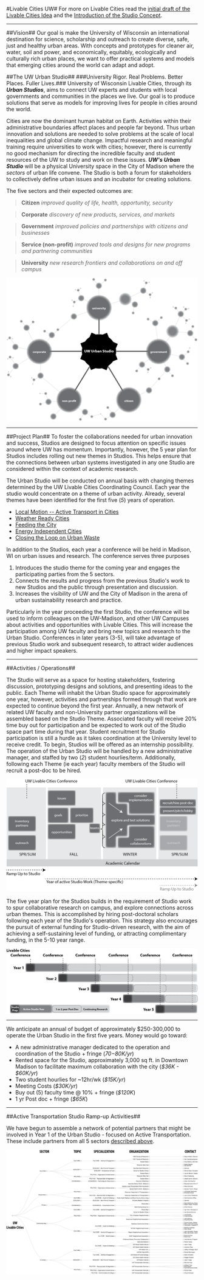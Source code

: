 #Livable Cities UW#
For more on Livable Cities read the [initial draft of the Livable Cities Idea](https://github.com/vargovargo/LivableCities/blob/master/LivableCitiesOriginal.md#livable-cities-inspiring-the-university-to-create-future-ready-communities) and the [Introduction of the Studio Concept](https://github.com/vargovargo/LivableCities/blob/master/StudioIntro.md#livable-cities-uw).

- - -

<a name="studioplans"></a> <a name="pilotplan"></a>
##Vision##
Our goal is make the University of Wisconsin an international destination for science, scholarship and outreach to create diverse, safe, just and healthy urban areas. With concepts and prototypes for cleaner air, water, soil and power, and economically, equitably, ecologically and culturally rich urban places, we want to offer practical systems and models that emerging cities around the world can adapt and adopt.

##The UW Urban Studio##
###University Rigor. Real Problems. Better Places. Fuller Lives.###
University of Wisconsin Livable Cities, through its ___Urban Studios___, aims to connect UW experts and students with local governments and communities in the places we live. Our goal is to produce solutions that serve as models for improving lives for people in cities around the world.  

Cities are now the dominant human habitat on Earth. Activities within their administrative boundaries affect places and people far beyond.  Thus urban innovation and solutions are needed to solve problems at the scale of local inequalities and global climate change. Impactful research and meaningful training require universities to work with cities; however, there is currently no good mechanism for directing the incredible faculty and student resources of the UW to study and work on these issues.  ___UW's Urban Studio___ will be a physical University space in the City of Madison where the _sectors_ of urban life convene. The Studio is both a forum for stakeholders to collectively define urban issues and an incubator for creating solutions.

The five sectors and their expected outcomes are:

>__Citizen__ _improved quality of life, health, opportunity, security_

>__Corporate__ _discovery of new products, services, and markets_

>__Government__ _improved policies and partnerships with citizens and businesses_

>__Service (non-profit)__ _improved tools and designs for new programs and partnering communities_

>__University__ _new research frontiers and collaborations on and off campus_

![Position of UW Urban Studio within Urban Landscape](images/network_studio.png)

- - -

##Project Plan##
To foster the collaborations needed for urban innovation and success, Studios are designed to focus attention on specific issues around where UW has momentum. Importantly, however, the 5 year plan for Studios includes rolling out new themes in Studios. This helps ensure that the connections between urban systems investigated in any one Studio are considered within the context of academic research.

The Urban Studio will be conducted on annual basis with changing themes determined by the UW Livable Cities Coordinating Council. Each year the studio would concentrate on a theme of urban activity. Already, several themes have been identified for the first five (_5_) years of operation.

+ [Local Motion -- Active Transport in Cities](StudioIntro.md#local-motion--active-transport-in-cities)
+ [Weather Ready Cities](StudioIntro.md#weather-ready-cities)
+ [Feeding the City](StudioIntro.md#feeding-the-city)
+ [Energy Independent Cities](energy.md)
+ [Closing the Loop on Urban Waste]()

In addition to the Studios, each year a conference will be held in Madison, WI on urban issues and research. The conference serves three purposes

1. Introduces the studio theme for the coming year and engages the participating parties from the 5 sectors.
2. Connects the results and progress from the previous Studio's work to new Studios and the public through presentation and discussion. 
3. Increases the visibility of UW and the City of Madison in the arena of urban sustainability research and practice.

Particularly in the year proceeding the first Studio, the conference will be used to inform colleagues on the UW-Madison, and other UW Campuses about activities and opportunities with Livable Cities. This will increase the participation among UW faculty and bring new topics and research to the Urban Studio. Conferences in later years (3-5), will take advantage of previous Studio work and subsequent research, to attract wider audiences and higher impact speakers. 

- - -

##Activities / Operations##

The Studio will serve as a space for hosting stakeholders, fostering discussion, prototyping designs and solutions, and presenting ideas to the public. Each Theme will inhabit the Urban Studio space for approximately one year, however, activities and partnerships formed through that work are expected to continue beyond the first year. Annually, a new network of related UW faculty and non-University partner organizations will be assembled based on the Studio Theme. Associated faculty will receive 20% time buy out for participation and be expected to work out of the Studio space part time during that year. Student recruitment for Studio participation is still a hurdle as it takes coordination at the University level to receive credit.  To begin, Studios will be offered as an internship possibility. The operation of the Urban Studio will be handled by a new administrative manager, and staffed by two (_2_) student hourlies/term. Additionally, following each Theme (ie each year) faculty members of the Studio will recruit a post-doc to be hired.

![One Year Timeline](images/oneyear.png)

The five year plan for the Studios builds in the requirement of Studio work to spur collaborative research on campus, and explore connections across urban themes. This is accomplished by hiring post-doctoral scholars following each year of the Studio's operation. This strategy also encourages the pursuit of external funding for Studio-driven research, with the aim of achieving a self-sustaining level of funding, or attracting complimentary funding, in the 5-10 year range. 

![Five Year Timeline](images/fiveyear.png)


- - -

We anticipate an annual of budget of approximately $250-300,000 to operate the Urban Studio in the first five years. Money would go toward:

+  A new administrative manager dedicated to the operation and coordination of the Studio + fringe (_$70-$80K/yr_)
+  Rented space for the Studio, approximately 3,000 sq ft. in Downtown Madison to facilitate maximum collaboration with the city (_$36K - $60K/yr_)
+  Two student hourlies for ~12hr/wk (_$15K/yr_)
+  Meeting Costs (_$30K/yr_)
+  Buy out (5) faculty time @ 10% + fringe (_$120K_)
+  1 yr Post doc + fringe (_$65K_)

- - - 

##Active Transportation Studio Ramp-up Activities##

We have begun to assemble a network of potential partners that might be involved in Year 1 of the Urban Studio - focused on Active Transportation. These include partners from all 5 sectors [described above](#the-uw-urban-studio).

![Potential Active Transport Nerwork - by sector](images/localMotionNetworkBySector.png)


